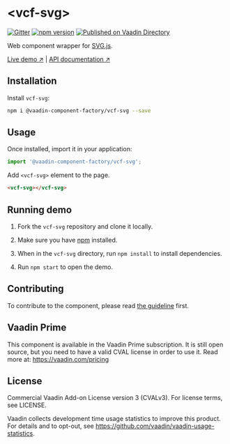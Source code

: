 # &lt;vcf-svg&gt;

[![Gitter](https://badges.gitter.im/Join%20Chat.svg)](https://gitter.im/vaadin/web-components?utm_source=badge&utm_medium=badge&utm_campaign=pr-badge)
[![npm version](https://badgen.net/npm/v/@vaadin-component-factory/vcf-svg)](https://www.npmjs.com/package/@vaadin-component-factory/vcf-svg)
[![Published on Vaadin Directory](https://img.shields.io/badge/Vaadin%20Directory-published-00b4f0.svg)](https://vaadin.com/directory/component/vaadin-component-factoryvcf-svg)

Web component wrapper for [SVG.js](https://svgjs.com/docs/3.0).

[Live demo ↗](https://vcf-svg.netlify.com)
|
[API documentation ↗](https://vcf-svg.netlify.com/api/#/elements/Vaadin.VcfSvg)

## Installation

Install `vcf-svg`:

```sh
npm i @vaadin-component-factory/vcf-svg --save
```

## Usage

Once installed, import it in your application:

```js
import '@vaadin-component-factory/vcf-svg';
```

Add `<vcf-svg>` element to the page.

```html
<vcf-svg></vcf-svg>
```

## Running demo

1. Fork the `vcf-svg` repository and clone it locally.

1. Make sure you have [npm](https://www.npmjs.com/) installed.

1. When in the `vcf-svg` directory, run `npm install` to install dependencies.

1. Run `npm start` to open the demo.

## Contributing

To contribute to the component, please read [the guideline](https://github.com/vaadin/vaadin-core/blob/master/CONTRIBUTING.md) first.

## Vaadin Prime

This component is available in the Vaadin Prime subscription. It is still open source, but you need to have a valid CVAL license in order to use it. Read more at: https://vaadin.com/pricing

## License

Commercial Vaadin Add-on License version 3 (CVALv3). For license terms, see LICENSE.

Vaadin collects development time usage statistics to improve this product. For details and to opt-out, see https://github.com/vaadin/vaadin-usage-statistics.
